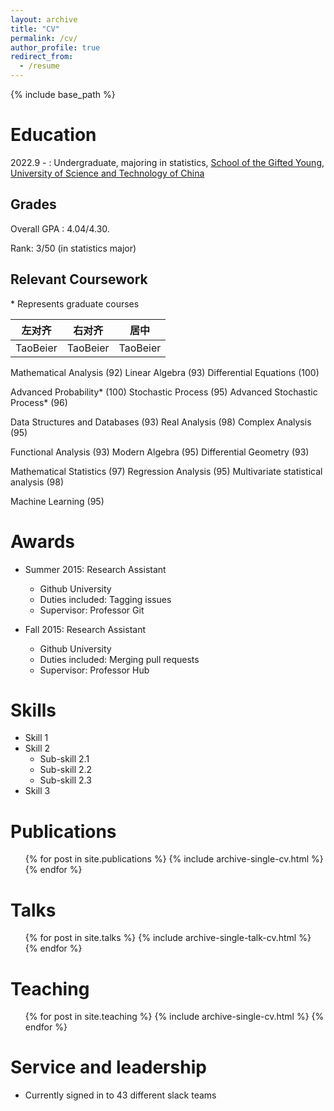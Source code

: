 ```yaml
---
layout: archive
title: "CV"
permalink: /cv/
author_profile: true
redirect_from:
  - /resume
---
```


{% include base_path %}

Education
======
2022.9 - : Undergraduate, majoring in statistics, [School of the Gifted Young](https://en.scgy.ustc.edu.cn/), [University of Science and Technology of China](https://en.ustc.edu.cn/)

## Grades

Overall GPA : 4.04/4.30.

Rank: 3/50 (in statistics major)

## Relevant Coursework
\* Represents graduate courses

|    左对齐   |   右对齐    |    居中    |
|:-----------:|:-----------:|:----------:|
|TaoBeier    |    TaoBeier|  TaoBeier  |
Mathematical Analysis (92)
Linear Algebra (93)
Differential Equations (100)

Advanced Probability* (100)
Stochastic Process (95)
Advanced Stochastic Process* (96)

Data Structures and Databases (93)
Real Analysis (98)
Complex Analysis (95)

Functional Analysis (93)
Modern Algebra (95)
Differential Geometry (93)

Mathematical Statistics (97)
Regression Analysis (95)
Multivariate statistical analysis (98)

Machine Learning (95)

Awards
======
* Summer 2015: Research Assistant
  * Github University
  * Duties included: Tagging issues
  * Supervisor: Professor Git

* Fall 2015: Research Assistant
  * Github University
  * Duties included: Merging pull requests
  * Supervisor: Professor Hub
  
Skills
======
* Skill 1
* Skill 2
  * Sub-skill 2.1
  * Sub-skill 2.2
  * Sub-skill 2.3
* Skill 3



Publications
======
  <ul>{% for post in site.publications %}
    {% include archive-single-cv.html %}
  {% endfor %}</ul>
  
Talks
======
  <ul>{% for post in site.talks %}
    {% include archive-single-talk-cv.html %}
  {% endfor %}</ul>
  
Teaching
======
  <ul>{% for post in site.teaching %}
    {% include archive-single-cv.html %}
  {% endfor %}</ul>
  
Service and leadership
======
* Currently signed in to 43 different slack teams
